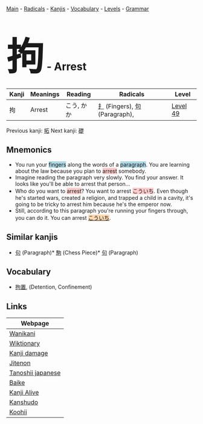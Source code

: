 <style> bigfont {font-size: 100px}</style>
[Main](../README.md) -
[Radicals](../radicals.md) -
[Kanjis](../kanjis.md) -
[Vocabulary](../vocabulary.md) -
[Levels](../levels.md) -
[Grammar](../grammar.md)
# <bigfont> 拘</bigfont> - Arrest 

| Kanji | Meanings | Reading | Radicals | Level |
| --- | --- | --- | --- | --- |
| 拘 | Arrest | こう, かか | [扌](../radicals/扌.md) (Fingers), [句](../radicals/句.md) (Paragraph),  | [Level 49](../levels/wk_level49.md) |

Previous kanji: [拓](拓.md) Next kanji: [礎](礎.md) 

## Mnemonics
 * You run your <span style="background-color:#ADD8E6"> fingers</span> along the words of a  <span style="background-color:#ADD8E6"> paragraph</span>. You are learning about the law because you plan to <span style="background-color:#ffcccb"> arrest</span> somebody.
* Imagine reading the paragraph very slowly. You find your answer. It looks like you'll be able to arrest that person...
* Who do you want to <span style="background-color:#ffcccb"> arrest</span>? You want to arrest <span style="background-color:#ffcccb"> こういち</span>. Even though he's started wars, created a religion, and trapped a child in a cavity, it's going to be tricky to arrest him because he's the emperor now.
* Still, according to this paragraph you're running your fingers through, you can do it. You can arrest <span style="background-color:#fed8b1"> [こういち](https://jisho.org/search/こういち)</span>.


## Similar kanjis
 * [句](句.md) (Paragraph)* [駒](駒.md) (Chess Piece)* [句](句.md) (Paragraph)


## Vocabulary
 * [拘置](../vocabulary/拘.md), (Detention, Confinement)



## Links 

| Webpage |
| --- |
| [Wanikani          ](https://www.wanikani.com/kanji/拘) |
| [Wiktionary        ](https://en.wiktionary.org/wiki/拘) |
| [Kanji damage      ](http://www.kanjidamage.com/kanji/search?utf8=✓&q=拘) |
| [Jitenon           ](https://jitenon.com/kanji/拘) |
| [Tanoshii japanese ](https://www.tanoshiijapanese.com/dictionary/kanji.cfm?k=拘) |
| [Baike             ](https://baike.baidu.com/item/拘) |
| [Kanji Alive       ](https://app.kanjialive.com/拘) |
| [Kanshudo          ](https://www.kanshudo.com/searchmn?q=拘) |
| [Koohii            ](https://kanji.koohii.com/study/kanji/拘) |
